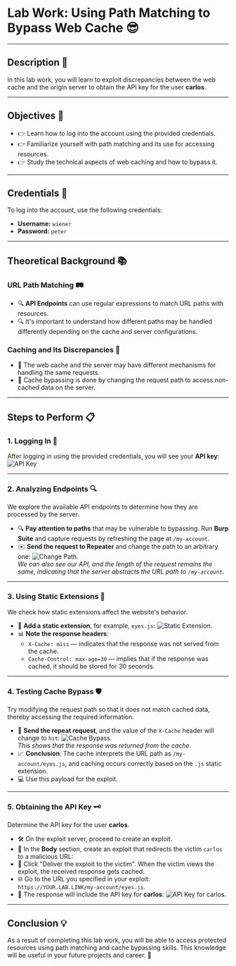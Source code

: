 # Lab Work: Using Path Matching to Bypass Web Cache 😎

---

## Description 📝
In this lab work, you will learn to exploit discrepancies between the web cache and the origin server to obtain the API key for the user **carlos**.

---

## Objectives 🎯
- 👉 Learn how to log into the account using the provided credentials.
- 👉 Familiarize yourself with path matching and its use for accessing resources.
- 👉 Study the technical aspects of web caching and how to bypass it.

---

## Credentials 🔑
To log into the account, use the following credentials:
- **Username:** `wiener`
- **Password:** `peter`

---

## Theoretical Background 📚

### URL Path Matching 🛤️
- 🔍 **API Endpoints** can use regular expressions to match URL paths with resources.
- 🔍 It's important to understand how different paths may be handled differently depending on the cache and server configurations.

### Caching and Its Discrepancies 🔄
- 🔄 The web cache and the server may have different mechanisms for handling the same requests.
- 🔄 Cache bypassing is done by changing the request path to access non-cached data on the server.

---

## Steps to Perform 📋

### 1. Logging In 🔐
After logging in using the provided credentials, you will see your **API key**:
![API Key](https://github.com/user-attachments/assets/aaa6811d-e722-4a6c-8d55-b6607a0ecd1d)

---

### 2. Analyzing Endpoints 🔍
We explore the available API endpoints to determine how they are processed by the server.
- 🔍 **Pay attention to paths** that may be vulnerable to bypassing. Run **Burp Suite** and capture requests by refreshing the page at `/my-account`.
- ✉️ **Send the request to Repeater** and change the path to an arbitrary one:
![Change Path](https://github.com/user-attachments/assets/3712184f-56d3-47ca-b684-0b541227e483).  
  _We can also see our API, and the length of the request remains the same, indicating that the server abstracts the URL path to `/my-account`._

---

### 3. Using Static Extensions 🔄
We check how static extensions affect the website's behavior.
- 📄 **Add a static extension**, for example, `eyes.js`:
![Static Extension](https://github.com/user-attachments/assets/79cc4583-9554-4137-9d00-9b246c8d04d5).
- 📊 **Note the response headers**:
  - `X-Cache: miss` — indicates that the response was not served from the cache.
  - `Cache-Control: max-age=30` — implies that if the response was cached, it should be stored for 30 seconds.

---

### 4. Testing Cache Bypass 🛡️
Try modifying the request path so that it does not match cached data, thereby accessing the required information.
- 🔄 **Send the repeat request**, and the value of the `X-Cache` header will change to `hit`:
![Cache Bypass](https://github.com/user-attachments/assets/a8af7be3-e0ae-4a3b-b929-c6df93a62220).  
  _This shows that the response was returned from the cache._
- 📈 **Conclusion**: The cache interprets the URL path as `/my-account/eyes.js`, and caching occurs correctly based on the `.js` static extension.
- 💻 Use this payload for the exploit.

---

### 5. Obtaining the API Key 🗝️
Determine the API key for the user **carlos**.
- 🛠️ On the exploit server, proceed to create an exploit.
- 📜 In the **Body** section, create an exploit that redirects the victim `carlos` to a malicious URL:
- 🚀 Click "Deliver the exploit to the victim". When the victim views the exploit, the received response gets cached.
- 🌐 Go to the URL you specified in your exploit: `https://YOUR.LAB.LINK/my-account/eyes.js`.
- 🔑 The response will include the API key for **carlos**:
![API Key for carlos](https://github.com/user-attachments/assets/1199ea79-842b-4668-8567-06ace1af1137).

---

## Conclusion 💡
As a result of completing this lab work, you will be able to access protected resources using path matching and cache bypassing skills. This knowledge will be useful in your future projects and career. 🚀
